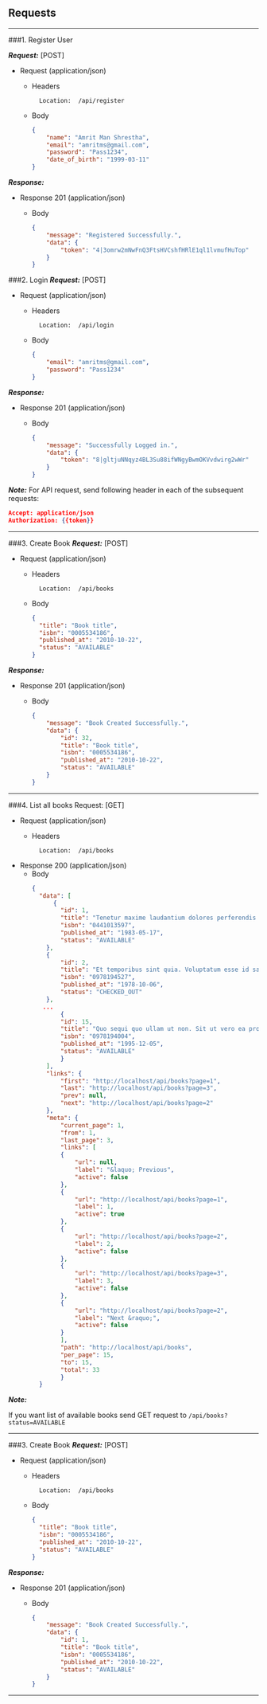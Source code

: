 ##

## Requests

___
###1. Register User

***Request:***
[POST]
+ Request (application/json)
    + Headers

            Location:  /api/register

    + Body
        ```json
        {
            "name": "Amrit Man Shrestha",
            "email": "amritms@gmail.com",
            "password": "Pass1234",
            "date_of_birth": "1999-03-11"
        }
        ```
***Response:***
+ Response 201 (application/json)

    + Body
        ```json
        {
            "message": "Registered Successfully.",
            "data": {
                "token": "4|3omrw2mNwFnQ3FtsHVCshfHRlE1ql1lvmufHuTop"
            }
        }
        ```
      
###2. Login
***Request:***
[POST]
+ Request (application/json)
    + Headers

            Location:  /api/login

    + Body
        ```json
        {
            "email": "amritms@gmail.com",
            "password": "Pass1234"
        }
        ```
***Response:***
+ Response 201 (application/json)

    + Body
        ```json
        {
            "message": "Successfully Logged in.",
            "data": {
                "token": "8|gltjuNNqyz4BL3Su88ifWNgyBwmOKVvdwirg2wWr"
            }
        }
        ```

***Note:*** For API request, send following header in each of the subsequent requests:
```json
Accept: application/json
Authorization: {{token}}
```
---

###3. Create Book
***Request:***
[POST]
+ Request (application/json)
    + Headers

            Location:  /api/books

    + Body
        ```json
        {
          "title": "Book title",
          "isbn": "0005534186",
          "published_at": "2010-10-22",
          "status": "AVAILABLE"
        }
        ```
***Response:***
+ Response 201 (application/json)

    + Body
        ```json
        {
            "message": "Book Created Successfully.",
            "data": {
                "id": 32,
                "title": "Book title",
                "isbn": "0005534186",
                "published_at": "2010-10-22",
                "status": "AVAILABLE"
            }
        }
        ```

---

###4. List all books
Request: [GET]
+ Request (application/json)
    + Headers

            Location:  /api/books
    
+ Response 200 (application/json)
    + Body
      ```json
      {
        "data": [
            {
              "id": 1,
              "title": "Tenetur maxime laudantium dolores perferendis reiciendis asperiores sunt. Nihil neque deleniti blanditiis facilis sunt voluptatem. Perspiciatis unde beatae eligendi commodi vel rerum perferendis. Dolorum delectus iste quisquam dolorem.",
              "isbn": "0441013597",
              "published_at": "1983-05-17",
              "status": "AVAILABLE"
          },
          {
              "id": 2,
              "title": "Et temporibus sint quia. Voluptatum esse id saepe at asperiores. Aut et sequi nesciunt dolor. Quaerat expedita temporibus deserunt ad dignissimos et.",
              "isbn": "0978194527",
              "published_at": "1978-10-06",
              "status": "CHECKED_OUT"
          },
         ...
              {
              "id": 15,
              "title": "Quo sequi quo ullam ut non. Sit ut vero ea provident. Enim non aspernatur tenetur laborum sit enim. Ea delectus delectus at doloremque assumenda deleniti nobis. Explicabo voluptates delectus vitae.",
              "isbn": "0978194004",
              "published_at": "1995-12-05",
              "status": "AVAILABLE"
              }
          ],
          "links": {
              "first": "http://localhost/api/books?page=1",
              "last": "http://localhost/api/books?page=3",
              "prev": null,
              "next": "http://localhost/api/books?page=2"
          },
          "meta": {
              "current_page": 1,
              "from": 1,
              "last_page": 3,
              "links": [
              {
                  "url": null,
                  "label": "&laquo; Previous",
                  "active": false
              },
              {
                  "url": "http://localhost/api/books?page=1",
                  "label": 1,
                  "active": true
              },
              {
                  "url": "http://localhost/api/books?page=2",
                  "label": 2,
                  "active": false
              },
              {
                  "url": "http://localhost/api/books?page=3",
                  "label": 3,
                  "active": false
              },
              {
                  "url": "http://localhost/api/books?page=2",
                  "label": "Next &raquo;",
                  "active": false
              }
              ],
              "path": "http://localhost/api/books",
              "per_page": 15,
              "to": 15,
              "total": 33
              }
        }
        ```

***Note:***

If you want list of available books send GET request to ```/api/books?status=AVAILABLE```


---

###3. Create Book
***Request:***
[POST]
+ Request (application/json)
    + Headers

            Location:  /api/books

    + Body
        ```json
        {
          "title": "Book title",
          "isbn": "0005534186",
          "published_at": "2010-10-22",
          "status": "AVAILABLE"
        }
        ```
***Response:***
+ Response 201 (application/json)

    + Body
        ```json
        {
            "message": "Book Created Successfully.",
            "data": {
                "id": 1,
                "title": "Book title",
                "isbn": "0005534186",
                "published_at": "2010-10-22",
                "status": "AVAILABLE"
            }
        }
        ```

---
